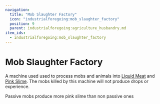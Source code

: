 ```yaml
---
navigation:
  title: "Mob Slaughter Factory"
  icon: "industrialforegoing:mob_slaughter_factory"
  position: 9
  parent: industrialforegoing:agriculture_husbandry.md
item_ids:
  - industrialforegoing:mob_slaughter_factory
---
```


# Mob Slaughter Factory

A machine used used to process mobs and animals into [Liquid Meat](./meat.md) and [Pink Slime](./pink_slime.md). The mobs killed by this machine will not produce drops or experience. 

Passive mobs produce more pink slime than non passive ones



<Recipe id="industrialforegoing:mob_slaughter_factory" />

